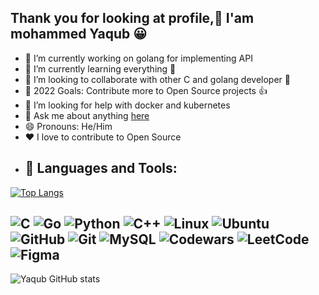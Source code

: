 ##   Thank you for looking at profile,👋 I'am mohammed Yaqub :grinning: 
 

- 🔭 I’m currently working on golang for implementing API 
- 🌱 I’m currently learning everything 🤣
- 👯 I’m looking to collaborate with other C and golang developer :handshake:	
- 🥅 2022 Goals: Contribute more to Open Source projects  :thumbsup:
- 🤔 I’m looking for help with docker and kubernetes
- 💬 Ask me about anything [here](https://github.com/mohammedyaqub/mohammedyaqub/issues)
- 😄 Pronouns: He/Him
- :heart: I love to contribute to Open Source  
- ## 🧰 Languages and Tools:
<!--- <p align="center">
<img src="https://raw.githubusercontent.com/github/explore/80688e429a7d4ef2fca1e82350fe8e3517d3494d/topics/python/python.png" alt="Python" height="40" style="vertical-align:top; margin:4px">
<img align="center" alt="MySQL" width="80px" src="https://raw.githubusercontent.com/github/explore/80688e429a7d4ef2fca1e82350fe8e3517d3494d/topics/mysql/mysql.png" style="vertical-align:top; margin:15px"/>
<img align="center" alt="Git" width="80px" src="https://raw.githubusercontent.com/github/explore/80688e429a7d4ef2fca1e82350fe8e3517d3494d/topics/git/git.png" style="vertical-align:top; margin:15px"/>
<img src="https://raw.githubusercontent.com/github/explore/80688e429a7d4ef2fca1e82350fe8e3517d3494d/topics/visual-studio-code/visual-studio-code.png" alt="VS Code" height="40" style="vertical-align:top; margin:4px">
</p>

-->
[![Top Langs](https://github-readme-stats.vercel.app/api/top-langs/?username=mohammedyaqub)](https://https://github.com/mohammedyaqub/mohammedyaqub/edit/main/README.md)


![C](https://img.shields.io/badge/c-%2300599C.svg?style=for-the-badge&logo=c&logoColor=white)
![Go](https://img.shields.io/badge/go-%2300ADD8.svg?style=for-the-badge&logo=go&logoColor=white)
![Python](https://img.shields.io/badge/python-3670A0?style=for-the-badge&logo=python&logoColor=ffdd54)
![C++](https://img.shields.io/badge/c++-%2300599C.svg?style=for-the-badge&logo=c%2B%2B&logoColor=white)
![Linux](https://img.shields.io/badge/Linux-FCC624?style=for-the-badge&logo=linux&logoColor=black)
![Ubuntu](https://img.shields.io/badge/Ubuntu-E95420?style=for-the-badge&logo=ubuntu&logoColor=white)
![GitHub](https://img.shields.io/badge/github-%23121011.svg?style=for-the-badge&logo=github&logoColor=white)
![Git](https://img.shields.io/badge/git-%23F05033.svg?style=for-the-badge&logo=git&logoColor=white)
![MySQL](https://img.shields.io/badge/mysql-%2300f.svg?style=for-the-badge&logo=mysql&logoColor=white)
![Codewars](https://img.shields.io/badge/Codewars-B1361E?style=for-the-badge&logo=codewars&logoColor=grey)
![LeetCode](https://img.shields.io/badge/LeetCode-000000?style=for-the-badge&logo=LeetCode&logoColor=#d16c06)
![Figma](https://img.shields.io/badge/figma-%23F24E1E.svg?style=for-the-badge&logo=figma&logoColor=white)
---
![Yaqub GitHub stats](https://github-readme-stats.vercel.app/api?username=mohammedyaqub&show_icons=true&theme=radical)
